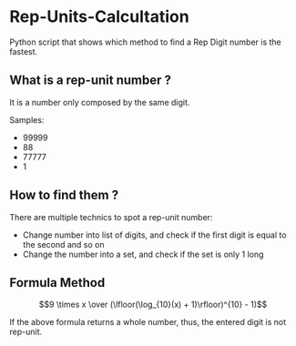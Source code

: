# Rep-Units-Calcultation
Python script that shows which method to find a Rep Digit number is the fastest.

## What is a rep-unit number ?
It is a number only composed by the same digit.

Samples:
- 99999
- 88
- 77777
- 1

## How to find them ?
There are multiple technics to spot a rep-unit number:
- Change number into list of digits, and check if the first digit is equal to the second and so on
- Change the number into a set, and check if the set is only 1 long

## Formula Method
$$9 \times x \over (\lfloor(\log_{10}(x) + 1)\rfloor)^{10} - 1)$$

If the above formula returns a whole number, thus, the entered digit is not rep-unit.
